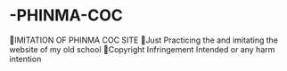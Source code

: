 # -PHINMA-COC
🚩IMITATION OF PHINMA COC SITE
🚨Just Practicing the and imitating the website of my old school
🚨Copyright Infringement Intended or any harm intention
